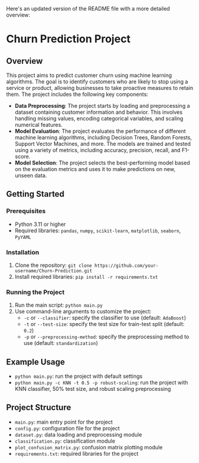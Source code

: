 Here's an updated version of the README file with a more detailed overview:

**Churn Prediction Project**
==========================

**Overview**
------------

This project aims to predict customer churn using machine learning algorithms. The goal is to identify customers who are likely to stop using a service or product, allowing businesses to take proactive measures to retain them. The project includes the following key components:

* **Data Preprocessing**: The project starts by loading and preprocessing a dataset containing customer information and behavior. This involves handling missing values, encoding categorical variables, and scaling numerical features.
* **Model Evaluation**: The project evaluates the performance of different machine learning algorithms, including Decision Trees, Random Forests, Support Vector Machines, and more. The models are trained and tested using a variety of metrics, including accuracy, precision, recall, and F1-score.
* **Model Selection**: The project selects the best-performing model based on the evaluation metrics and uses it to make predictions on new, unseen data.

**Getting Started**
-------------------

### Prerequisites

* Python 3.11 or higher
* Required libraries: `pandas`, `numpy`, `scikit-learn`, `matplotlib`, `seaborn`, `PyYAML`

### Installation

1. Clone the repository: `git clone https://github.com/your-username/Churn-Prediction.git`
2. Install required libraries: `pip install -r requirements.txt`

### Running the Project

1. Run the main script: `python main.py`
2. Use command-line arguments to customize the project:
	* `-c` or `--classifier`: specify the classifier to use (default: `AdaBoost`)
	* `-t` or `--test-size`: specify the test size for train-test split (default: `0.2`)
	* `-p` or `--preprocessing-method`: specify the preprocessing method to use (default: `standardization`)

**Example Usage**
-----------------

* `python main.py`: run the project with default settings
* `python main.py -c KNN -t 0.5 -p robust-scaling`: run the project with KNN classifier, 50% test size, and robust scaling preprocessing

**Project Structure**
---------------------

* `main.py`: main entry point for the project
* `config.py`: configuration file for the project
* `dataset.py`: data loading and preprocessing module
* `classification.py`: classification module
* `plot_confusion_matrix.py`: confusion matrix plotting module
* `requirements.txt`: required libraries for the project

